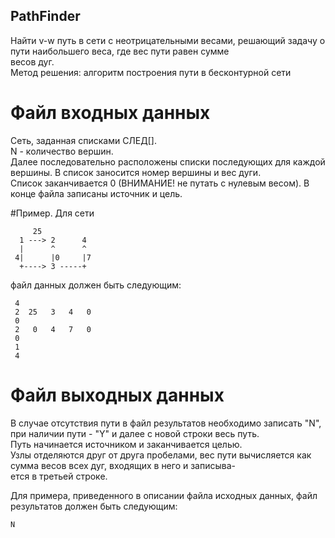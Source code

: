 ## PathFinder
Найти v-w путь в сети с неотрицательными весами, решающий задачу о пути наибольшего веса, где вес пути равен сумме <br>
весов дуг. <br>
Метод решения: алгоритм построения пути в бесконтурной сети

# Файл входных данных
 Сеть, заданная списками СЛЕД[]. <br>
N - количество вершин. <br>
Далее последовательно расположены списки последующих для каждой  вершины.  В список заносится номер вершины и вес дуги. <br>
Список заканчивается 0 (ВНИМАНИЕ! не путать с нулевым весом). В конце файла записаны источник и цель.

#Пример.
 Для сети
    
         25
      1 ---> 2      4
      |      ^      ^
     4|      |0     |7
      +----> 3 -----+

 файл данных должен быть следующим:

     4
     2  25   3   4   0
     0
     2   0   4   7   0
     0
     1
     4
  
# Файл выходных данных
В случае  отсутствия пути в файл результатов необходимо записать "N", <br>
при наличии пути - "Y" и далее с новой строки весь путь. <br>
Путь начинается источником и заканчивается целью. <br>
Узлы отделяются друг от друга пробелами, вес пути вычисляется как сумма весов всех дуг, входящих в него и записыва- <br>
ется в третьей строке. <br>
 
 Для примера, приведенного в описании файла исходных данных, файл результатов должен быть следующим:
    
    N
